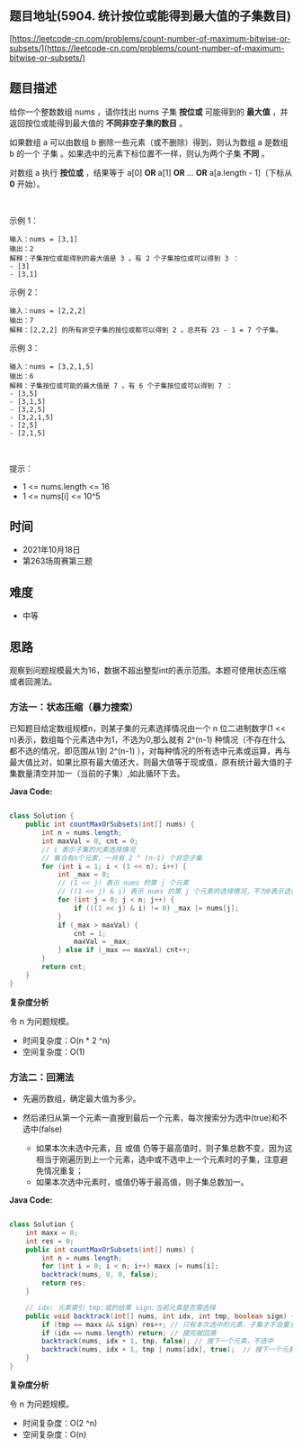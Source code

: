 
## 题目地址(5904. 统计按位或能得到最大值的子集数目)

[https://leetcode-cn.com/problems/count-number-of-maximum-bitwise-or-subsets/](https://leetcode-cn.com/problems/count-number-of-maximum-bitwise-or-subsets/)

## 题目描述


给你一个整数数组 nums ，请你找出 nums 子集 **按位或** 可能得到的 **最大值** ，并返回按位或能得到最大值的 **不同非空子集的数目** 。

如果数组 a 可以由数组 b 删除一些元素（或不删除）得到，则认为数组 a 是数组 b 的一个 子集 。如果选中的元素下标位置不一样，则认为两个子集 **不同** 。

对数组 a 执行 **按位或** ，结果等于 a[0] **OR** a[1] **OR** ... **OR** a[a.length - 1]（下标从 **0** 开始）。

 

示例 1：
```
输入：nums = [3,1]
输出：2
解释：子集按位或能得到的最大值是 3 。有 2 个子集按位或可以得到 3 ：
- [3]
- [3,1]
```

示例 2：
```
输入：nums = [2,2,2]
输出：7
解释：[2,2,2] 的所有非空子集的按位或都可以得到 2 。总共有 23 - 1 = 7 个子集。
```

示例 3：
```
输入：nums = [3,2,1,5]
输出：6
解释：子集按位或可能的最大值是 7 。有 6 个子集按位或可以得到 7 ：
- [3,5]
- [3,1,5]
- [3,2,5]
- [3,2,1,5]
- [2,5]
- [2,1,5]
```
 

提示：

- 1 <= nums.length <= 16
- 1 <= nums[i] <= 10^5


## 时间

- 2021年10月18日
- 第263场周赛第三题

## 难度

- 中等

## 思路

观察到问题规模最大为16，数据不超出整型int的表示范围。本题可使用状态压缩或者回溯法。

### 方法一：状态压缩（暴力搜索）

已知题目给定数组规模n，则某子集的元素选择情况由一个 n 位二进制数字(1 << n)表示，数组每个元素选中为1，不选为0,那么就有 2^(n-1) 种情况（不存在什么都不选的情况，即范围从1到 2^(n-1) ），对每种情况的所有选中元素或运算，再与最大值比对，如果比原有最大值还大，则最大值等于现或值，原有统计最大值的子集数量清空并加一（当前的子集）,如此循环下去。


**Java Code:**

```java

class Solution {
    public int countMaxOrSubsets(int[] nums) {
        int n = nums.length;
        int maxVal = 0, cnt = 0;
        // i 表示子集的元素选择情况
        // 集合有n个元素，一共有 2 ^ (n-1) 个非空子集
        for (int i = 1; i < (1 << n); i++) {
            int _max = 0;
            // (1 << j) 表示 nums 的第 j 个元素
            // ((1 << j) & i) 表示 nums 的第 j 个元素的选择情况，不为0表示选择
            for (int j = 0; j < n; j++) {
                if (((1 << j) & i) != 0) _max |= nums[j];
            }
            if (_max > maxVal) {
                cnt = 1;
                maxVal = _max;
            } else if (_max == maxVal) cnt++;
        }
        return cnt;
    }
}

```


**复杂度分析**

令 n 为问题规模。

- 时间复杂度：O(n * 2 ^n)
- 空间复杂度：O(1)

### 方法二：回溯法

- 先遍历数组，确定最大值为多少。

- 然后递归从第一个元素一直搜到最后一个元素，每次搜索分为选中(true)和不选中(false)
    - 如果本次未选中元素，且 或值 仍等于最高值时，则子集总数不变，因为这相当于刚遍历到上一个元素，选中或不选中上一个元素时的子集，注意避免情况重复；
    - 如果本次选中元素时，或值仍等于最高值，则子集总数加一。


**Java Code:**

```java

class Solution {
    int maxx = 0;
    int res = 0;
    public int countMaxOrSubsets(int[] nums) {
        int n = nums.length;
        for (int i = 0; i < n; i++) maxx |= nums[i];
        backtrack(nums, 0, 0, false);
        return res;
    }

    // idx: 元素索引 tmp:或的结果 sign:当前元素是否需选择
    public void backtrack(int[] nums, int idx, int tmp, boolean sign) {
        if (tmp == maxx && sign) res++; // 只有本次选中的元素，子集才不会重复
        if (idx == nums.length) return; // 搜完就回溯
        backtrack(nums, idx + 1, tmp, false); // 搜下一个元素，不选中
        backtrack(nums, idx + 1, tmp | nums[idx], true);  // 搜下一个元素，选中
    }
}

```


**复杂度分析**

令 n 为问题规模。

- 时间复杂度：O(2 ^n)
- 空间复杂度：O(n)



